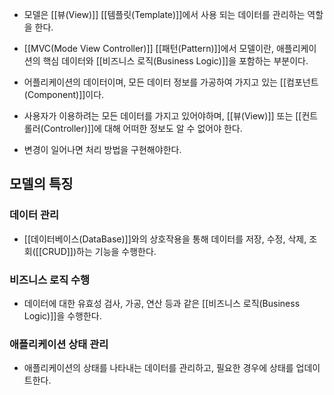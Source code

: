 - 모델은 [[뷰(View)]] [[템플릿(Template)]]에서 사용 되는 데이터를 관리하는 역할을 한다.
- [[MVC(Mode View Controller)]] [[패턴(Pattern)]]에서 모델이란, 애플리케이션의 핵심 데이터와 [[비즈니스 로직(Business Logic)]]을 포함하는 부분이다.

- 어플리케이션의 데이터이며, 모든 데이터 정보를 가공하여 가지고 있는 [[컴포넌트(Component)]]이다.
- 사용자가 이용하려는 모든 데이터를 가지고 있어야하며, [[뷰(View)]] 또는 [[컨트롤러(Controller)]]에 대해 어떠한 정보도 알 수 없어야 한다.

- 변경이 일어나면 처리 방법을 구현해야한다.


## 모델의 특징

### 데이터 관리

- [[데이터베이스(DataBase)]]와의 상호작용을 통해 데이터를 저장, 수정, 삭제, 조회([[CRUD]])하는 기능을 수행한다.
### 비즈니스 로직 수행

- 데이터에 대한 유효성 검사, 가공, 연산 등과 같은 [[비즈니스 로직(Business Logic)]]을 수행한다.
### 애플리케이션 상태 관리

- 애플리케이션의 상태를 나타내는 데이터를 관리하고, 필요한 경우에 상태를 업데이트한다.